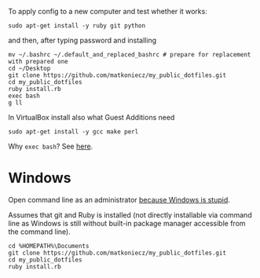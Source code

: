 To apply config to a new computer and test whether it works:

```
sudo apt-get install -y ruby git python
```
and then, after typing password and installing
```
mv ~/.bashrc ~/.default_and_replaced_bashrc # prepare for replacement with prepared one
cd ~/Desktop
git clone https://github.com/matkoniecz/my_public_dotfiles.git
cd my_public_dotfiles
ruby install.rb
exec bash
g ll
```
In VirtualBox install also what Guest Additions need
```
sudo apt-get install -y gcc make perl
```


Why `exec bash`? See [here](http://stackoverflow.com/questions/2518127/how-do-i-reload-bashrc-without-logging-out-and-back-in).


# Windows

Open command line as an administrator [because Windows is stupid](https://superuser.com/questions/129299/got-not-sufficient-privileges-message-in-cmd-when-logged-on-as-administrator).

Assumes that git and Ruby is installed (not directly installable via command line as Windows is still without built-in package manager accessible from the command line). 

```
cd %HOMEPATH%\Documents
git clone https://github.com/matkoniecz/my_public_dotfiles.git
cd my_public_dotfiles
ruby install.rb
```
